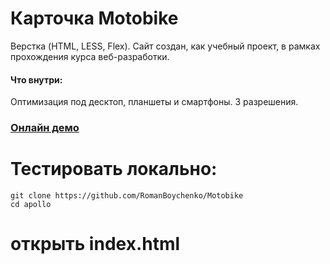 # Карточка Motobike


Верстка (HTML, LESS, Flex). Сайт создан, как учебный проект, в рамках прохождения курса веб-разработки.

#### Что внутри:

Оптимизация под десктоп, планшеты и смартфоны. 3 разрешения.


### [Онлайн демо](https://boychenko-roman.ru/motobike/)

# Тестировать локально:
```
git clone https://github.com/RomanBoychenko/Motobike
cd apollo
```
# открыть index.html

